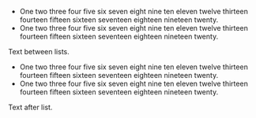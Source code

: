   * One two three four five six seven eight nine ten eleven twelve thirteen
    fourteen fifteen sixteen seventeen eighteen nineteen twenty.  
  * One two three four five six seven eight nine ten eleven twelve thirteen
    fourteen fifteen sixteen seventeen eighteen nineteen twenty.  

Text between lists.

  * One two three four five six seven eight nine ten eleven twelve thirteen
    fourteen fifteen sixteen seventeen eighteen nineteen twenty.  
  * One two three four five six seven eight nine ten eleven twelve thirteen
    fourteen fifteen sixteen seventeen eighteen nineteen twenty.  

Text after list.

